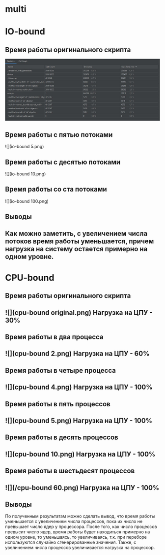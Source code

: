 # multi
# IO-bound
## Время работы оригинального скрипта

![](https://github.com/KingsWoman/multi/blob/main/cpu-bound%20original.png?raw=true)


## Время работы с пятью потоками
![](io-bound 5.png)


## Время работы с десятью потоками
![](io-bound 10.png)


## Время работы со ста потоками
![](io-bound 100.png)


## Выводы
Как можно заметить, с увеличением числа потоков
время работы уменьшается, причем нагрузка на 
систему остается примерно на одном уровне.
----
# CPU-bound


## Время работы оригинального скрипта
![](cpu-bound original.png)
Нагрузка на ЦПУ - 30%
---
## Время работы в два процесса
![](cpu-bound 2.png)
Нагрузка на ЦПУ - 60%
---
## Время работы в четыре процесса
![](cpu-bound 4.png)
Нагрузка на ЦПУ - 100%
---
## Время работы в пять процессов
![](cpu-bound 5.png)
Нагрузка на ЦПУ - 100%
---
## Время работы в десять процессов
![](cpu-bound 10.png)
Нагрузка на ЦПУ - 100%
---
## Время работы в шестьдесят процессов
![](/cpu-bound 60.png)
Нагрузка на ЦПУ - 100%
---
## Выводы
По полученным результатам можно сделать вывод, что время работы 
уменьшается с увеличением числа процессов, пока их число не превышает
число ядер у процессора. После того, как число процессов превысит число
ядер, время работы будет находиться примерно на одном уровне, то уменьшаясь,
то увеличиваясь, т.к. при переборе используются случайно сгенерированные 
значения. Также, с увеличением числа процессов увеличивается нагрузка на
процессор.
